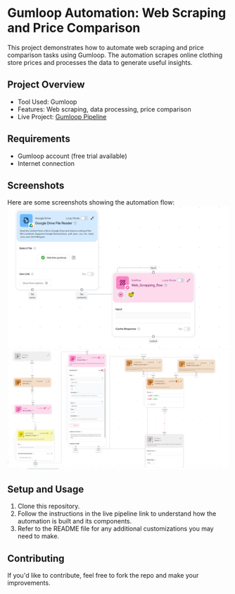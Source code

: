 # Gumloop Automation: Web Scraping and Price Comparison

This project demonstrates how to automate web scraping and price comparison tasks using Gumloop. The automation scrapes online clothing store prices and processes the data to generate useful insights.

## Project Overview
- Tool Used: Gumloop
- Features: Web scraping, data processing, price comparison
- Live Project: [Gumloop Pipeline](https://www.gumloop.com/pipeline?workbook_id=4R8zQ5PqU2hdqjSoCt9XVf)

## Requirements
- Gumloop account (free trial available)
- Internet connection

## Screenshots
Here are some screenshots showing the automation flow:
![Gumloop Pipeline Overview](screenshots/gumloop_pipeline_overview.png)
![Web Scraping Flow](screenshots/web_scraping_flow.png)

## Setup and Usage
1. Clone this repository.
2. Follow the instructions in the live pipeline link to understand how the automation is built and its components.
3. Refer to the README file for any additional customizations you may need to make.

## Contributing
If you'd like to contribute, feel free to fork the repo and make your improvements.
